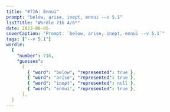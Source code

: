 ```yaml
---
title: "#716: Ennui"
prompt: "below, arise, inept, ennui --v 5.1"
listTitle: "Wordle 716 4/6*"
date: 2023-06-05
coverCaption: "Prompt: `below, arise, inept, ennui --v 5.1`"
tags: ["--v 5.1"]
wordle:
  {
    "number": 716,
    "guesses":
      [
        { "word": "below", "represented": true },
        { "word": "arise", "represented": true },
        { "word": "inept", "represented": null },
        { "word": "ennui", "represented": true },
      ],
  }
---
```

